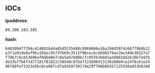 
## IOCs

__ipaddress__:

```text
89.208.103.185
```
__hash__:

```text
6483094f7784c424891644a85d5535688c8969666e16a194d397dc66779b0b12
e3f1e91de8af95cd56ec95737669c3512f90cecbc6696579ae2be349e30327a7
f79b7cbc653696af0dbd867c0a5d47698bcfc05f63b665ad48018d2610b7e97b
de33b7fb6f3d77101f81822c58540c87bd7323896913130268b9ce24f8c61e24
96f80fef3323e5bc0ce067cd7a93b9739174e29f786b09357125550a033b0288
```